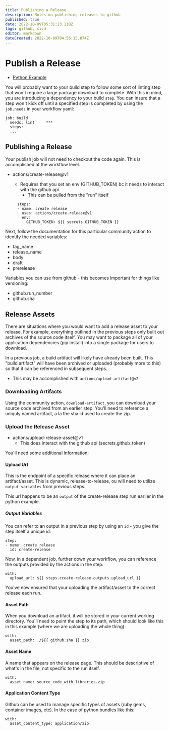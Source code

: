```yaml
---
title: Publishing a Release
description: Notes on publishing releases to github
published: true
date: 2022-10-09T05:31:23.218Z
tags: github, cicd
editor: markdown
dateCreated: 2022-10-09T04:56:15.874Z
---
```


# Publish a Release

- [Python Example](https://github.com/andygodish/content-github-actions-deep-dive-lesson/tree/lab)

You will probably want to your build step to follow some sort of linting step that won't require a large package download to complete. With this in mind, you are introducing a dependency to your build `step`. You can insure that a step won't kick off until a specified step is completed by using the `job.needs` in your workflow yaml:

```
job: build
  needs: lint     ***
  steps:
  ...
```

## Publishing a Release

Your publish job will not need to checkout the code again. This is accomplished at the workflow level.

- actions/create-release@v1
	- Requires that you set an env (GITHUB_TOKEN) bc it needs to interact with the github api
  		- This can be pulled from the "run" itself
  
  	```
      steps: 
      - name: create release
        uses: actions/create-release@v1
        env: 
          GITHUB_TOKEN: ${{ secrets.GITHUB_TOKEN }}
    ```

Next, follow the documentation for this particular community action to identify the needed variables:

- tag_name
- release_name
- body
- draft
- prerelease

Variables you can use from github - this becomes important for things like versioning:

- github.run_number
- github.sha

## Release Assets

There are situations where you would want to add a release asset to your release. For example, everything outlined in the previous steps only built out archives of the source code itself. You may want to package all of your application dependencies (pip install) into a single package for users to download. 

In a previous job, a build artifact will likely have already been built. This "build artifact" will have been archived or uploaded (probably more to this) so that it can be referenced in subsequent steps. 

- This may be accomplished with `actions/upload-artifact@v2`.

### Downloading Artifacts

Using the community action, `download-artifact`, you can download your source code archived from an earlier step. You'll need to reference a uniquly named artifact, a la the sha id used to create the zip. 

### Upload the Release Asset

- actions/upload-release-asset@v1
	- This does interact with the github api (secrets.github_token)

You'll need some additional information:

#### Upload Url

This is the endpoint of a specific release where it can place an artifact/asset. This is dynamic, release-to-release, ou will need to utilize `output variables` from previous steps.

This url happens to be an `output` of the create-release step run earlier in the python example. 

##### Output Variables

You can refer to an output in a previous step by using an `id` - you give the step itself a unique id: 

```
step: 
- name: create release
  id: create-release
```

Now, in a dependent job, further down your workflow, you can reference the outputs provided by the actions in the step: 

```
with: 
  upload_url: ${{ steps.create-release.outputs.upload_url }}
```

You've now ensured that your uploading the artifact/asset to the correct release each run. 


#### Asset Path

When you download an artifact, it will be stored in your current working directory. You'll need to point the step to its path, which should look like this in this example (where we are uploading the whole thing):

```
with:
  asset_path: ./${{ github.sha }}.zip
```

#### Asset Name

A name that appears on the release page. This should be descriptive of what's in the file, not specific to the run itself. 

```
with:
  asset_name: source_code_with_libraries.zip
```

#### Application Content Type

Github can be used to manage specific types of assets (ruby gems, container images, etc). In the case of python bundles like this: 

```
with:
  asset_content_type: application/zip
```



